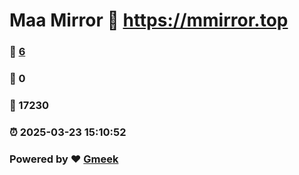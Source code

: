 # Maa Mirror :link: https://mmirror.top 
### :page_facing_up: [6](https://mmirror.top/tag.html) 
### :speech_balloon: 0 
### :hibiscus: 17230 
### :alarm_clock: 2025-03-23 15:10:52 
### Powered by :heart: [Gmeek](https://github.com/Meekdai/Gmeek)
